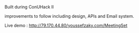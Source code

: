 
Built during ConUHack II

improvements to follow including design, APIs and Email system.

Live demo : http://79.170.44.80/youssefzaky.com/MeetingSet

